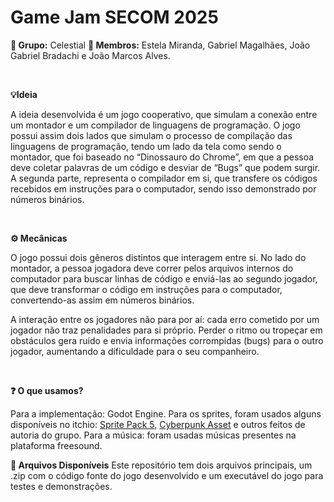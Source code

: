 # Game Jam SECOM 2025

**🍓 Grupo:** Celestial **👥 Membros:** Estela Miranda, Gabriel Magalhães, João Gabriel Bradachi e João Marcos Alves.

<br>

**💡Ideia**

A ideia desenvolvida é um jogo cooperativo, que simulam a conexão entre um montador e um compilador de linguagens de programação. O jogo possui assim dois lados que simulam o processo de compilação das linguagens de programação, tendo um lado da tela como sendo o montador, que foi baseado no “Dinossauro do Chrome”, em que a pessoa deve coletar palavras de um código e desviar de “Bugs” que podem surgir. A segunda parte, representa o compilador em si, que transfere os códigos recebidos em instruções para o computador, sendo isso demonstrado por números binários.

<br>

**⚙️ Mecânicas**

O jogo possui dois gêneros distintos que interagem entre si. No lado do montador, a pessoa jogadora deve correr pelos arquivos internos do computador para buscar linhas de código e enviá-las ao segundo jogador, que deve transformar o código em instruções para o computador, convertendo-as assim em números binários.

A interação entre os jogadores não para por aí: cada erro cometido por um jogador não traz penalidades para si próprio. Perder o ritmo ou tropeçar em obstáculos gera ruído e envia informações corrompidas (bugs) para o outro jogador, aumentando a dificuldade para o seu companheiro.

<br>

**❓ O que usamos?**

Para a implementação: Godot Engine.
Para os sprites, foram usados alguns disponíveis no itchio: [Sprite Pack 5](https://grafxkid.itch.io/sprite-pack-5), [Cyberpunk Asset](https://craftpix.net/sets/cyberpunk-platformer-asset-pixel-art/?utm_campaign=Website&utm_source=itch.io&utm_medium=cyberpunk-platformer-asset-pixel-art) e outros feitos de autoria do grupo.
Para a música: foram usadas músicas presentes na plataforma freesound.

**📁 Arquivos Disponíveis**
Este repositório tem dois arquivos principais, um .zip com o código fonte do jogo desenvolvido e um executável do jogo para testes e demonstrações.
